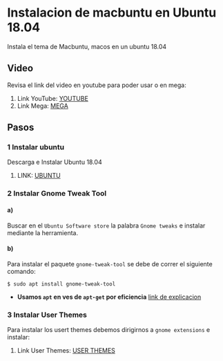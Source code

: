 # Instalacion de macbuntu en Ubuntu 18.04
Instala el tema de Macbuntu, macos en un ubuntu 18.04

## Video
Revisa el link del video en youtube para poder usar o en mega:

1. Link YouTube: [YOUTUBE](https://www.youtube.com/watch?v=sfsKwzElxQg)
2. Link Mega: [MEGA](https://mega.nz/fm/z4piGQQb)

## Pasos

### 1 Instalar ubuntu

Descarga e Instalar Ubuntu 18.04

1. LINK: [UBUNTU](https://www.ubuntu.com/download)

### 2 Instalar Gnome Tweak Tool

#### a)

Buscar en el `Ubuntu Software store` la palabra `Gnome tweaks` e instalar mediante la herramienta. 

#### b)

Para instalar el paquete `gnome-tweak-tool` se debe de correr el siguiente comando:

```
$ sudo apt install gnome-tweak-tool
```

* **Usamos `apt` en ves de `apt-get` por eficiencia** [link de explicacion](https://itsfoss.com/apt-vs-apt-get-difference/)

### 3 Instalar User Themes

Para instalar los usert themes debemos dirigirnos a `gnome extensions` e instalar:

1. Link User Themes: [USER THEMES](https://extensions.gnome.org/extension/19/user-themes/)


